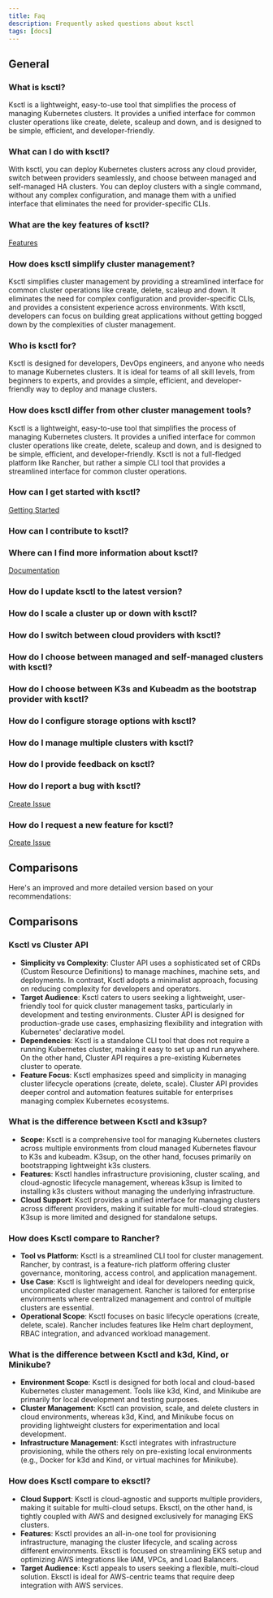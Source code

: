 ```yaml
---
title: Faq
description: Frequently asked questions about ksctl
tags: [docs]
---
```


## General

### What is ksctl?
Ksctl is a lightweight, easy-to-use tool that simplifies the process of managing Kubernetes clusters. It provides a unified interface for common cluster operations like create, delete, scaleup and down, and is designed to be simple, efficient, and developer-friendly.

### What can I do with ksctl?
With ksctl, you can deploy Kubernetes clusters across any cloud provider, switch between providers seamlessly, and choose between managed and self-managed HA clusters. You can deploy clusters with a single command, without any complex configuration, and manage them with a unified interface that eliminates the need for provider-specific CLIs.

### What are the key features of ksctl?

[Features](features.md)

### How does ksctl simplify cluster management?
Ksctl simplifies cluster management by providing a streamlined interface for common cluster operations like create, delete, scaleup and down. It eliminates the need for complex configuration and provider-specific CLIs, and provides a consistent experience across environments. With ksctl, developers can focus on building great applications without getting bogged down by the complexities of cluster management.

### Who is ksctl for?
Ksctl is designed for developers, DevOps engineers, and anyone who needs to manage Kubernetes clusters. It is ideal for teams of all skill levels, from beginners to experts, and provides a simple, efficient, and developer-friendly way to deploy and manage clusters.

### How does ksctl differ from other cluster management tools?
Ksctl is a lightweight, easy-to-use tool that simplifies the process of managing Kubernetes clusters. It provides a unified interface for common cluster operations like create, delete, scaleup and down, and is designed to be simple, efficient, and developer-friendly. Ksctl is not a full-fledged platform like Rancher, but rather a simple CLI tool that provides a streamlined interface for common cluster operations.

### How can I get started with ksctl?

[Getting Started](docs/stable/getting-started/)

### How can I contribute to ksctl?


### Where can I find more information about ksctl?

[Documentation](https://docs.ksctl.io)

### How do I update ksctl to the latest version?

### How do I scale a cluster up or down with ksctl?

### How do I switch between cloud providers with ksctl?

### How do I choose between managed and self-managed clusters with ksctl?

### How do I choose between K3s and Kubeadm as the bootstrap provider with ksctl?

### How do I configure storage options with ksctl?

### How do I manage multiple clusters with ksctl?

### How do I provide feedback on ksctl?

### How do I report a bug with ksctl?

[Create Issue](https://github.com/ksctl/ksctl/issues/new/choose)

### How do I request a new feature for ksctl?

[Create Issue](https://github.com/ksctl/ksctl/issues/new/choose)

## Comparisons

Here's an improved and more detailed version based on your recommendations:

## Comparisons

### Ksctl vs Cluster API
- **Simplicity vs Complexity**: Cluster API uses a sophisticated set of CRDs (Custom Resource Definitions) to manage machines, machine sets, and deployments. In contrast, Ksctl adopts a minimalist approach, focusing on reducing complexity for developers and operators.  
- **Target Audience**: Ksctl caters to users seeking a lightweight, user-friendly tool for quick cluster management tasks, particularly in development and testing environments. Cluster API is designed for production-grade use cases, emphasizing flexibility and integration with Kubernetes' declarative model.  
- **Dependencies**: Ksctl is a standalone CLI tool that does not require a running Kubernetes cluster, making it easy to set up and run anywhere. On the other hand, Cluster API requires a pre-existing Kubernetes cluster to operate.  
- **Feature Focus**: Ksctl emphasizes speed and simplicity in managing cluster lifecycle operations (create, delete, scale). Cluster API provides deeper control and automation features suitable for enterprises managing complex Kubernetes ecosystems.


### What is the difference between Ksctl and k3sup?
- **Scope**: Ksctl is a comprehensive tool for managing Kubernetes clusters across multiple environments from cloud managed Kubernetes flavour to K3s and kubeadm. K3sup, on the other hand, focuses primarily on bootstrapping lightweight k3s clusters.  
- **Features**: Ksctl handles infrastructure provisioning, cluster scaling, and cloud-agnostic lifecycle management, whereas k3sup is limited to installing k3s clusters without managing the underlying infrastructure.  
- **Cloud Support**: Ksctl provides a unified interface for managing clusters across different providers, making it suitable for multi-cloud strategies. K3sup is more limited and designed for standalone setups.


### How does Ksctl compare to Rancher?
- **Tool vs Platform**: Ksctl is a streamlined CLI tool for cluster management. Rancher, by contrast, is a feature-rich platform offering cluster governance, monitoring, access control, and application management.  
- **Use Case**: Ksctl is lightweight and ideal for developers needing quick, uncomplicated cluster management. Rancher is tailored for enterprise environments where centralized management and control of multiple clusters are essential.  
- **Operational Scope**: Ksctl focuses on basic lifecycle operations (create, delete, scale). Rancher includes features like Helm chart deployment, RBAC integration, and advanced workload management.


### What is the difference between Ksctl and k3d, Kind, or Minikube?
- **Environment Scope**: Ksctl is designed for both local and cloud-based Kubernetes cluster management. Tools like k3d, Kind, and Minikube are primarily for local development and testing purposes.
- **Cluster Management**: Ksctl can provision, scale, and delete clusters in cloud environments, whereas k3d, Kind, and Minikube focus on providing lightweight clusters for experimentation and local development.
- **Infrastructure Management**: Ksctl integrates with infrastructure provisioning, while the others rely on pre-existing local environments (e.g., Docker for k3d and Kind, or virtual machines for Minikube).


### How does Ksctl compare to eksctl?
- **Cloud Support**: Ksctl is cloud-agnostic and supports multiple providers, making it suitable for multi-cloud setups. Eksctl, on the other hand, is tightly coupled with AWS and designed exclusively for managing EKS clusters.  
- **Features**: Ksctl provides an all-in-one tool for provisioning infrastructure, managing the cluster lifecycle, and scaling across different environments. Eksctl is focused on streamlining EKS setup and optimizing AWS integrations like IAM, VPCs, and Load Balancers.  
- **Target Audience**: Ksctl appeals to users seeking a flexible, multi-cloud solution. Eksctl is ideal for AWS-centric teams that require deep integration with AWS services.


